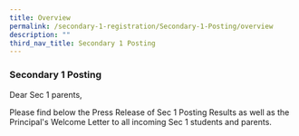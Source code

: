 ```yaml
---
title: Overview
permalink: /secondary-1-registration/Secondary-1-Posting/overview
description: ""
third_nav_title: Secondary 1 Posting
---
```

### Secondary 1 Posting

Dear Sec 1 parents,

Please find below the Press Release of Sec 1 Posting Results as well as the Principal's Welcome Letter to all incoming Sec 1 students and parents.